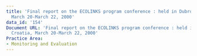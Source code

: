 ```yaml
---
title: 'Final report on the ECOLINKS program conference : held in Dubrovnik, Croatia,
  March 20-March 22, 2000'
data_id: '154'
Document URL: 'Final report on the ECOLINKS program conference : held in Dubrovnik,
  Croatia, March 20-March 22, 2000'
Practice Area:
- Monitoring and Evaluation
---
```


